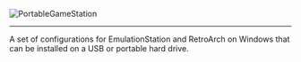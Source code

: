 ![PortableGameStation](docs/Portable_Game_Station_Banner.png "PortableGameStation")

***

A set of configurations for EmulationStation and RetroArch on Windows that can be installed on a USB or portable hard drive.
